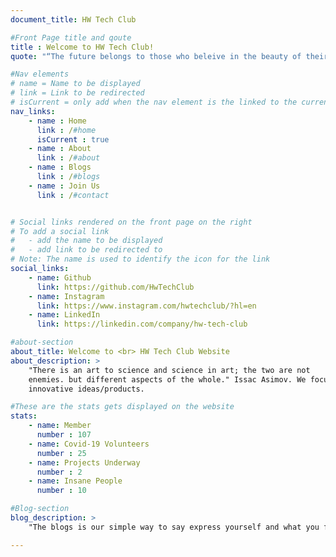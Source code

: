 ```yaml
---
document_title: HW Tech Club

#Front Page title and qoute
title : Welcome to HW Tech Club!
quote: "“The future belongs to those who beleive in the beauty of their dreams”"

#Nav elements
# name = Name to be displayed
# link = Link to be redirected
# isCurrent = only add when the nav element is the linked to the current page
nav_links:
    - name : Home
      link : /#home
      isCurrent : true
    - name : About
      link : /#about
    - name : Blogs
      link : /#blogs
    - name : Join Us
      link : /#contact


# Social links rendered on the front page on the right
# To add a social link
#   - add the name to be displayed
#   - add link to be redirected to
# Note: The name is used to identify the icon for the link
social_links:
    - name: Github
      link: https://github.com/HwTechClub
    - name: Instagram
      link: https://www.instagram.com/hwtechclub/?hl=en
    - name: LinkedIn
      link: https://linkedin.com/company/hw-tech-club

#about-section
about_title: Welcome to <br> HW Tech Club Website
about_description: >
    "There is an art to science and science in art; the two are not
    enemies. but different aspects of the whole." Issac Asimov. We focus on creating
    innovative ideas/products.

#These are the stats gets displayed on the website
stats:
    - name: Member
      number : 107
    - name: Covid-19 Volunteers
      number : 25
    - name: Projects Underway
      number : 2
    - name: Insane People
      number : 10

#Blog-section
blog_description: > 
    "The blogs is our simple way to say express yourself and what you feel about a certain concept."

---
```

